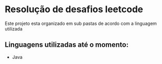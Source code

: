 # Resolução de desafios leetcode

Este projeto esta organizado em sub pastas de acordo com a linguagem utilizada

## Linguagens utilizadas até o momento:

- Java